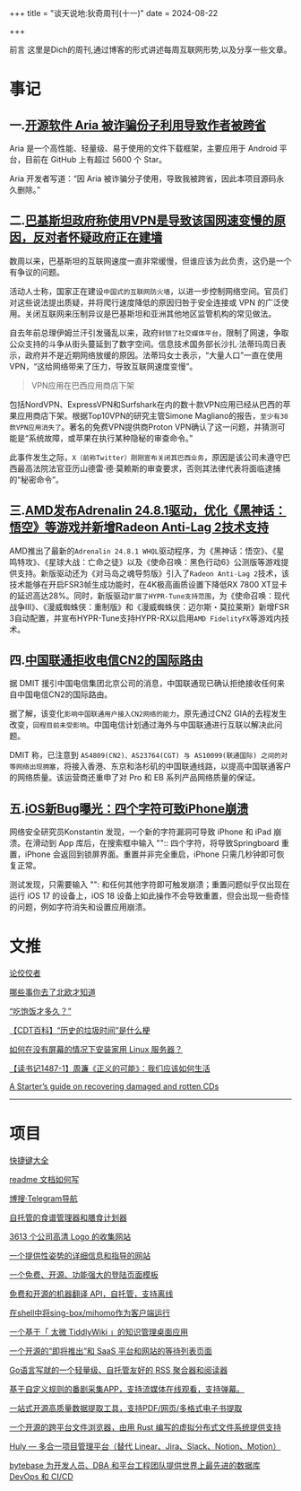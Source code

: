 +++
title = "谈天说地:狄奇周刊(十一)"
date = 2024-08-22


+++

前言 这里是Dich的周刊,通过博客的形式讲述每周互联网形势,以及分享一些文章。

<!-- more -->
# **事记**

## **一.[开源软件 Aria 被诈骗份子利用导致作者被跨省](https://github.com/AriaLyy/Aria/commit/16e1fddca5996c1b2aba8b3284a0389f372ccf0b)**

Aria 是一个高性能、轻量级、易于使用的文件下载框架，主要应用于 Android 平台，目前在 GitHub 上有超过 5600 个 Star。

Aria 开发者写道：“因 Aria 被诈骗分子使用，导致我被跨省，因此本项目源码永久删除。”

## **二.[巴基斯坦政府称使用VPN是导致该国网速变慢的原因，反对者怀疑政府正在建墙](https://t.me/xhqcankao/12829)**

数周以来，巴基斯坦的互联网速度一直非常缓慢，但谁应该为此负责，这仍是一个有争议的问题。

活动人士称，国家正在建设``中国式的互联网防火墙``，以进一步控制网络空间。官员们对这些说法提出质疑，并将爬行速度降低的原因归咎于安全连接或 VPN 的广泛使用。关闭互联网来压制异议是巴基斯坦和亚洲其他地区监管机构的常见做法。

自去年前总理伊姆兰汗引发骚乱以来，政府``封锁了社交媒体平台``，限制了网速，争取公众支持的斗争从街头蔓延到了数字空间。信息技术国务部长沙扎·法蒂玛周日表示，政府并不是近期网络放缓的原因。法蒂玛女士表示，“大量人口”一直在使用 VPN，“这给网络带来了压力，导致互联网速度变慢”。

> VPN应用在巴西应用商店下架

包括NordVPN、ExpressVPN和Surfshark在内的数十款VPN应用已经从巴西的苹果应用商店下架。根据Top10VPN的研究主管Simone Magliano的报告，``至少有30款VPN应用消失了``。著名的免费VPN提供商Proton VPN确认了这一问题，并猜测可能是“系统故障，或苹果在执行某种隐秘的审查命令。” 

此事件发生之际，``X（前称Twitter）刚刚宣布关闭其巴西业务``，原因是该公司未遵守巴西最高法院法官亚历山德雷·德·莫赖斯的审查要求，否则其法律代表将面临逮捕的“秘密命令”。


## **三.[AMD发布Adrenalin 24.8.1驱动，优化《黑神话：悟空》等游戏并新增Radeon Anti-Lag 2技术支持](https://www.xiaopi.com/hangye/26728.html)**

AMD推出了最新的``Adrenalin 24.8.1 WHQL``驱动程序，为《黑神话：悟空》、《星鸣特攻》、《星球大战：亡命之徒》以及《使命召唤：黑色行动6》公测版等游戏提供支持。新版驱动还为《对马岛之魂导剪版》引入了``Radeon Anti-Lag 2``技术，该技术能够在开启FSR3帧生成功能时，在4K极高画质设置下降低RX 7800 XT显卡的延迟高达28%。同时，新版驱动``扩展了HYPR-Tune支持范围``，为《使命召唤：现代战争III》、《漫威蜘蛛侠：重制版》和《漫威蜘蛛侠：迈尔斯・莫拉莱斯》新增FSR 3自动配置，并宣布HYPR-Tune支持HYPR-RX以启用``AMD FidelityFX``等游戏内技术。


## **四.[中国联通拒收电信CN2的国际路由](https://t.me/DMIT_INC/1041)**

据 DMIT 援引中国电信集团北京公司的消息，中国联通现已确认拒绝接收任何来自中国电信CN2的国际路由。

据了解，该变化``影响中国联通用户接入CN2网络的能力``，原先通过CN2 GIA的去程发生改变，``回程目前未受影响``。中国电信计划通过海外与中国联通进行互联以解决此问题。

DMIT 称，已注意到 ``AS4809(CN2)、AS23764(CGT) 与 AS10099(联通国际) 之间的对等网络出现拥塞``，将接入香港、东京和洛杉矶的中国联通线路，以提高中国联通客户的网络质量。该运营商还重申了对 Pro 和 EB 系列产品网络质量的保证。

## **五.[iOS新Bug曝光：四个字符可致iPhone崩溃](https://weibo.com/1642634100/OtpiTzEZX)**

网络安全研究员Konstantin 发现，一个新的字符漏洞可导致 iPhone 和 iPad 崩溃。在滑动到 App 库后，在搜索框中输入 "":: 四个字符，将导致Springboard 重置，iPhone 会返回到锁屏界面。重置并非完全重启，iPhone 只需几秒钟即可恢复正常。

测试发现，只需要输入 "": 和任何其他字符即可触发崩溃；重置问题似乎仅出现在运行 iOS 17 的设备上，iOS 18 设备上如此操作不会导致重置，但会出现一些奇怪的问题，例如字符消失和设置应用崩溃。

# **文推**

[论佼佼者](https://sliun.com/85.html)

[哪些事你去了北欧才知道](https://telegra.ph/%E5%93%AA%E4%BA%9B%E4%BA%8B%E4%BD%A0%E5%8E%BB%E4%BA%86%E5%8C%97%E6%AC%A7%E6%89%8D%E7%9F%A5%E9%81%93-08-16)

[“吃饱饭才多久？”](https://mp.weixin.qq.com/s/KamQs4fWDTCMubQ9En_ArA)

[【CDT百科】“历史的垃圾时间”是什么梗](https://chinadigitaltimes.net/chinese/710773.html)

[如何在没有屏幕的情况下安装家用 Linux 服务器？](https://v2ex.com/t/1065791#reply16)

[【读书记1487-1】周濂《正义的可能》：我们应该如何生活](http://www.qncd.com/?p=10319)

[A Starter’s guide on recovering damaged and rotten CDs](https://secnigma.wordpress.com/2022/05/08/a-guide-to-recovering-damaged-and-rotten-cds/)

---

# **项目**

[快捷键大全](https://hotkeycheatsheet.com/zh)

[readme 文档如何写](https://readme.so/editor)

[博搜·Telegram导航](https://tg.xbosou.com/)

[自托管的食谱管理器和膳食计划器](https://github.com/mealie-recipes/mealie)

[3613 个公司高清 Logo 的收集网站](https://www.fey.com/marketing/logoss)

[一个提供性姿势的详细信息和指导的网站](https://sex-positions.online/zh-cn/)

[一个免费、开源、功能强大的登陆页面模板](https://github.com/huglemon/inwind-landing-page)

[免费和开源的机器翻译 API，自托管，支持离线 ](https://github.com/LibreTranslate/LibreTranslate)


[在shell中将sing-box/mihomo作为客户端运行](https://github.com/juewuy/ShellCrash)

[一个基于「 太微 TiddlyWiki 」的知识管理桌面应用](https://github.com/tiddly-gittly/TidGi-Desktop)


[一个开源的“即将推出”和 SaaS 平台和网站的等待列表页面](https://github.com/raqibnur/quick-waitlist?utm_source=gapis.money)

[Go语言写就的一个轻量级、自托管友好的 RSS 聚合器和阅读器](https://github.com/0x2E/fusion)

[基于自定义规则的番剧采集APP，支持流媒体在线观看，支持弹幕。 ](https://github.com/Predidit/Kazumi)

[一站式开源高质量数据提取工具，支持PDF/网页/多格式电子书提取](https://github.com/opendatalab/MinerU)

[一个开源的跨平台文件浏览器，由用 Rust 编写的虚拟分布式文件系统提供支持](https://github.com/spacedriveapp/spacedrive)

[Huly — 多合一项目管理平台（替代 Linear、Jira、Slack、Notion、Motion）](https://github.com/hcengineering/platform?tab=readme-ov-file)

[bytebase 为开发人员、DBA 和平台工程团队提供世界上最先进的数据库 DevOps 和 CI/CD](https://github.com/bytebase/bytebase)

